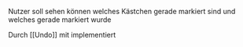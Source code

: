 Nutzer soll sehen können welches Kästchen gerade markiert sind und welches gerade markiert wurde

Durch [[Undo]] mit implementiert